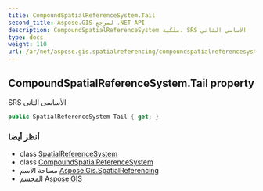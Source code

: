 ```yaml
---
title: CompoundSpatialReferenceSystem.Tail
second_title: Aspose.GIS لمرجع .NET API
description: CompoundSpatialReferenceSystem ملكية. SRS الأساسي الثاني
type: docs
weight: 110
url: /ar/net/aspose.gis.spatialreferencing/compoundspatialreferencesystem/tail/
---
```

## CompoundSpatialReferenceSystem.Tail property

SRS الأساسي الثاني

```csharp
public SpatialReferenceSystem Tail { get; }
```

### أنظر أيضا

* class [SpatialReferenceSystem](../../spatialreferencesystem/)
* class [CompoundSpatialReferenceSystem](../)
* مساحة الاسم [Aspose.Gis.SpatialReferencing](../../compoundspatialreferencesystem/)
* المجسم [Aspose.GIS](../../../)


